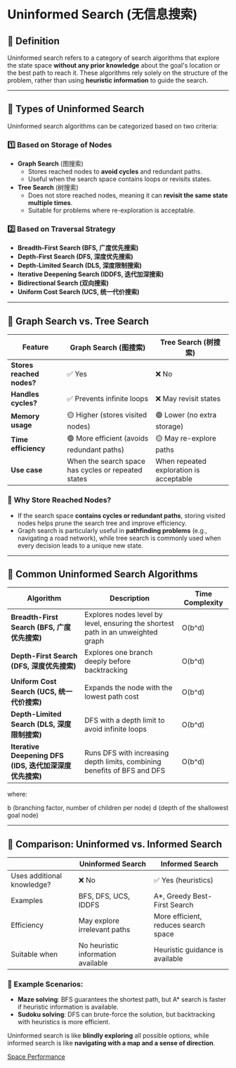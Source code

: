# Uninformed Search (无信息搜索)

## 🔹 Definition

Uninformed search refers to a category of search algorithms that explore the state space **without any prior knowledge** about the goal's location or the best path to reach it. These algorithms rely solely on the structure of the problem, rather than using **heuristic information** to guide the search.

---

## 🔹 Types of Uninformed Search

Uninformed search algorithms can be categorized based on two criteria:

### 1️⃣ **Based on Storage of Nodes**

- **Graph Search** (图搜索)
    - Stores reached nodes to **avoid cycles** and redundant paths.
    - Useful when the search space contains loops or revisits states.
- **Tree Search** (树搜索)
    - Does not store reached nodes, meaning it can **revisit the same state multiple times**.
    - Suitable for problems where re-exploration is acceptable.

### 2️⃣ **Based on Traversal Strategy**

- **Breadth-First Search (BFS, 广度优先搜索)**
- **Depth-First Search (DFS, 深度优先搜索)**
- **Depth-Limited Search (DLS, 深度限制搜索)**
- **Iterative Deepening Search (IDDFS, 迭代加深搜索)**
- **Bidirectional Search (双向搜索)**
- **Uniform Cost Search (UCS, 统一代价搜索)**

---

## 🔹 Graph Search vs. Tree Search

| Feature | **Graph Search (图搜索)** | **Tree Search (树搜索)** |
| --- | --- | --- |
| **Stores reached nodes?** | ✅ Yes | ❌ No |
| **Handles cycles?** | ✅ Prevents infinite loops | ❌ May revisit states |
| **Memory usage** | 🟡 Higher (stores visited nodes) | 🟢 Lower (no extra storage) |
| **Time efficiency** | 🟢 More efficient (avoids redundant paths) | 🟡 May re-explore paths |
| **Use case** | When the search space has cycles or repeated states | When repeated exploration is acceptable |

### 📝 **Why Store Reached Nodes?**

- If the search space **contains cycles or redundant paths**, storing visited nodes helps prune the search tree and improve efficiency.
- Graph search is particularly useful in **pathfinding problems** (e.g., navigating a road network), while tree search is commonly used when every decision leads to a unique new state.

---

## 🔹 Common Uninformed Search Algorithms

| Algorithm | Description | Time Complexity |
| --- | --- | --- |
| **Breadth-First Search (BFS, 广度优先搜索)** | Explores nodes level by level, ensuring the shortest path in an unweighted graph | O(b^d) |
| **Depth-First Search (DFS, 深度优先搜索)** | Explores one branch deeply before backtracking | O(b^d) |
| **Uniform Cost Search (UCS, 统一代价搜索)** | Expands the node with the lowest path cost | O(b^d) |
| **Depth-Limited Search (DLS, 深度限制搜索)** | DFS with a depth limit to avoid infinite loops | O(b^d) |
| **Iterative Deepening DFS (IDS, 迭代加深深度优先搜索)** | Runs DFS with increasing depth limits, combining benefits of BFS and DFS | O(b^d) |

where:

b (branching factor, number of children per node)
d (depth of the shallowest goal node)

---

## 🔹 Comparison: Uninformed vs. Informed Search

|  | **Uninformed Search** | **Informed Search** |
| --- | --- | --- |
| Uses additional knowledge? | ❌ No | ✅ Yes (heuristics) |
| Examples | BFS, DFS, UCS, IDDFS | A\*, Greedy Best-First Search |
| Efficiency | May explore irrelevant paths | More efficient, reduces search space |
| Suitable when | No heuristic information available | Heuristic guidance is available |

### 🔹 Example Scenarios:

- **Maze solving**: BFS guarantees the shortest path, but A\* search is faster if heuristic information is available.
- **Sudoku solving**: DFS can brute-force the solution, but backtracking with heuristics is more efficient.

Uninformed search is like **blindly exploring** all possible options, while informed search is like **navigating with a map and a sense of direction**.

[Space Performance](Uninformed%20Search%20(%E6%97%A0%E4%BF%A1%E6%81%AF%E6%90%9C%E7%B4%A2)%2018c28e7162a5804aafc5e9592c76f538/Space%20Performance%2018c28e7162a5802fa47ce51bd102b66d.md)